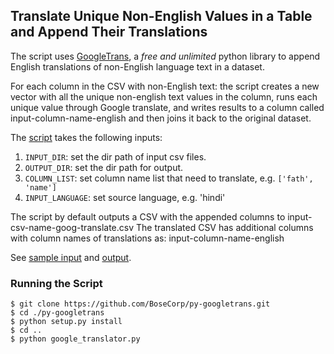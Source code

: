 ## Translate Unique Non-English Values in a Table and Append Their Translations

The script uses [GoogleTrans](https://github.com/BoseCorp/py-googletrans), a *free and unlimited* python library to append English translations of non-English language text in a dataset.

For each column in the CSV with non-English text: the script creates a new vector with all the unique non-english text values in the column, runs each unique value through Google translate, and writes results to a column called input-column-name-english and then joins it back to the original dataset.

The [script](google_translator.py) takes the following inputs:

1. `INPUT_DIR`: set the dir path of input csv files.
2. `OUTPUT_DIR`: set the dir path for output.
3. `COLUMN_LIST`: set column name list that need to translate, e.g. 
    `['fath', 'name']`
4. `INPUT_LANGUAGE`: set source language, e.g. 'hindi'

The script by default outputs a CSV with the appended columns to input-csv-name-goog-translate.csv The translated CSV has additional columns with column names of translations as: input-column-name-english 

See [sample input](csvs/sample.csv) and [output](csvs/sample-goog-translate.csv).

### Running the Script

```
$ git clone https://github.com/BoseCorp/py-googletrans.git
$ cd ./py-googletrans
$ python setup.py install
$ cd ..
$ python google_translator.py
```

